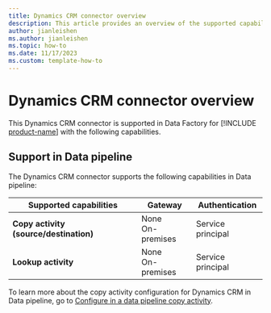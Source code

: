 ```yaml
---
title: Dynamics CRM connector overview
description: This article provides an overview of the supported capabilities of the Dynamics CRM connector.
author: jianleishen
ms.author: jianleishen
ms.topic: how-to
ms.date: 11/17/2023
ms.custom: template-how-to
---
```


# Dynamics CRM connector overview

This Dynamics CRM connector is supported in Data Factory for [!INCLUDE [product-name](../includes/product-name.md)] with the following capabilities.

## Support in Data pipeline

The Dynamics CRM connector supports the following capabilities in Data pipeline:

| Supported capabilities | Gateway | Authentication |
| --- | --- | ---|
| **Copy activity (source/destination)** | None <br> On-premises | Service principal |
| **Lookup activity** | None <br> On-premises | Service principal|

To learn more about the copy activity configuration for Dynamics CRM in Data pipeline, go to [Configure in a data pipeline copy activity](connector-dynamics-crm-copy-activity.md).
